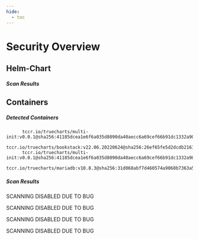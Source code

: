 ```yaml
---
hide:
  - toc
---
```


# Security Overview

<link href="https://truecharts.org/_static/trivy.css" type="text/css" rel="stylesheet" />

## Helm-Chart

##### Scan Results


## Containers

##### Detected Containers

          tccr.io/truecharts/multi-init:v0.0.1@sha256:41185dcea1e6f6a035d8090da40aecc6a69cef66b91dc1332a90c9d22861d367
          tccr.io/truecharts/bookstack:v22.06.20220624@sha256:26ef65fe5d2dcdb21618d7873c16bd32937f41aadb07ee4c0a5379b2e8202f60
          tccr.io/truecharts/multi-init:v0.0.1@sha256:41185dcea1e6f6a035d8090da40aecc6a69cef66b91dc1332a90c9d22861d367
          tccr.io/truecharts/mariadb:v10.8.3@sha256:31d068abf7d460574a9068b7363a5b3e8df44872970841c59781883bec85cbf4

##### Scan Results

SCANNING DISABLED DUE TO BUG

SCANNING DISABLED DUE TO BUG

SCANNING DISABLED DUE TO BUG

SCANNING DISABLED DUE TO BUG
